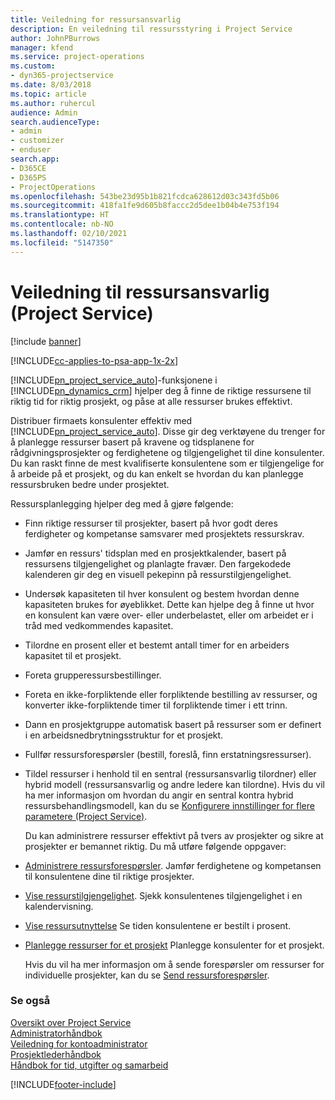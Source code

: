 ```yaml
---
title: Veiledning for ressursansvarlig
description: En veiledning til ressursstyring i Project Service
author: JohnPBurrows
manager: kfend
ms.service: project-operations
ms.custom:
- dyn365-projectservice
ms.date: 8/03/2018
ms.topic: article
ms.author: ruhercul
audience: Admin
search.audienceType:
- admin
- customizer
- enduser
search.app:
- D365CE
- D365PS
- ProjectOperations
ms.openlocfilehash: 543be23d95b1b821fcdca628612d03c343fd5b06
ms.sourcegitcommit: 418fa1fe9d605b8faccc2d5dee1b04b4e753f194
ms.translationtype: HT
ms.contentlocale: nb-NO
ms.lasthandoff: 02/10/2021
ms.locfileid: "5147350"
---
```

# <a name="resource-manager-guide-project-service"></a>Veiledning til ressursansvarlig (Project Service)

[!include [banner](../includes/psa-now-project-operations.md)]

[!INCLUDE[cc-applies-to-psa-app-1x-2x](../includes/cc-applies-to-psa-app-1x-2x.md)]

[!INCLUDE[pn_project_service_auto](../includes/pn-project-service-auto.md)]-funksjonene i [!INCLUDE[pn_dynamics_crm](../includes/pn-dynamics-crm.md)] hjelper deg å finne de riktige ressursene til riktig tid for riktig prosjekt, og påse at alle ressurser brukes effektivt.  
  
 Distribuer firmaets konsulenter effektiv med [!INCLUDE[pn_project_service_auto](../includes/pn-project-service-auto.md)]. Disse gir deg verktøyene du trenger for å planlegge ressurser basert på kravene og tidsplanene for rådgivningsprosjekter og ferdighetene og tilgjengelighet til dine konsulenter. Du kan raskt finne de mest kvalifiserte konsulentene som er tilgjengelige for å arbeide på et prosjekt, og du kan enkelt se hvordan du kan planlegge ressursbruken bedre under prosjektet.  
  
 Ressursplanlegging hjelper deg med å gjøre følgende:  
  
- Finn riktige ressurser til prosjekter, basert på hvor godt deres ferdigheter og kompetanse samsvarer med prosjektets ressurskrav.  
  
- Jamfør en ressurs' tidsplan med en prosjektkalender, basert på ressursens tilgjengelighet og planlagte fravær. Den fargekodede kalenderen gir deg en visuell pekepinn på ressurstilgjengelighet.  
  
- Undersøk kapasiteten til hver konsulent og bestem hvordan denne kapasiteten brukes for øyeblikket. Dette kan hjelpe deg å finne ut hvor en konsulent kan være over- eller underbelastet, eller om arbeidet er i tråd med vedkommendes kapasitet.  
  
- Tilordne en prosent eller et bestemt antall timer for en arbeiders kapasitet til et prosjekt.  
  
- Foreta grupperessursbestillinger.  
  
- Foreta en ikke-forpliktende eller forpliktende bestilling av ressurser, og konverter ikke-forpliktende timer til forpliktende timer i ett trinn.  
  
- Dann en prosjektgruppe automatisk basert på ressurser som er definert i en arbeidsnedbrytningsstruktur for et prosjekt.  
  
- Fullfør ressursforespørsler (bestill, foreslå, finn erstatningsressurser).  
  
- Tildel ressurser i henhold til en sentral (ressursansvarlig tilordner) eller hybrid modell (ressursansvarlig og andre ledere kan tilordne). Hvis du vil ha mer informasjon om hvordan du angir en sentral kontra hybrid ressursbehandlingsmodell, kan du se [Konfigurere innstillinger for flere parametere (Project Service)](../psa/configure-additional-parameters-settings.md).  
  
  Du kan administrere ressurser effektivt på tvers av prosjekter og sikre at prosjekter er bemannet riktig. Du må utføre følgende oppgaver:  
  
- [Administrere ressursforespørsler](../psa/manage-resource-requests.md). Jamfør ferdighetene og kompetansen til konsulentene dine til riktige prosjekter.  
  
- [Vise ressurstilgjengelighet](../psa/view-resource-availability.md). Sjekk konsulentenes tilgjengelighet i en kalendervisning.  
  
- [Vise ressursutnyttelse](../psa/view-resource-utilization.md) Se tiden konsulentene er bestilt i prosent.  
  
- [Planlegge ressurser for et prosjekt](../psa/schedule-resources-project.md) Planlegge konsulenter for et prosjekt.  
  
  Hvis du vil ha mer informasjon om å sende forespørsler om ressurser for individuelle prosjekter, kan du se [Send ressursforespørsler](../psa/submit-resource-requests.md).  
  
### <a name="see-also"></a>Se også  
 [Oversikt over Project Service](../psa/overview.md)   
 [Administratorhåndbok](../psa/admin-guide.md)   
 [Veiledning for kontoadministrator](../psa/account-manager-guide.md)   
 [Prosjektlederhåndbok](../psa/project-manager-guide.md)   
 [Håndbok for tid, utgifter og samarbeid](../psa/time-expense-collaboration-guide.md)


[!INCLUDE[footer-include](../includes/footer-banner.md)]